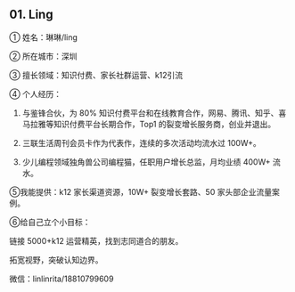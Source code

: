 ## 01. Ling

① 姓名：琳琳/ling

② 所在城市：深圳

③ 擅长领域：知识付费、家长社群运营、k12引流

④ 个人经历：

1. 与鉴锋合伙，为 80% 知识付费平台和在线教育合作，网易、腾讯、知乎、喜马拉雅等知识付费平台长期合作，Top1 的裂变增长服务商，创业并退出。

2. 三联生活周刊会员卡作为代表作，连续的多次活动均流水过 100W+。

3. 少儿编程领域独角兽公司编程猫，任职用户增长总监，月均业绩 400W+ 流水。

⑤我能提供：k12 家长渠道资源，10W+ 裂变增长套路、50 家头部企业流量案例。

⑥给自己立个小目标：

链接 5000+k12 运营精英，找到志同道合的朋友。

拓宽视野，突破认知边界。

微信：linlinrita/18810799609




